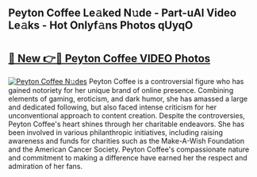 ## Peyton Coffee Le𝚊ked N𝚞de - Part-uAl Video Le𝚊ks - Hot Onlyf𝚊ns Photos qUyqO

# <h2><a href="http://ab61833.deff.icu/?id=Peyton+Coffee">🔗 New 👉🔴 Peyton Coffee VIDEO Photos</a></h2>

[![Peyton Coffee N𝚞des](https://i.imgur.com/rIISA9y.gif)](http://ab61833.deff.icu/?id=Peyton+Coffee)
Peyton Coffee is a controversial figure who has gained notoriety for her unique brand of online presence. Combining elements of gaming, eroticism, and dark humor, she has amassed a large and dedicated following, but also faced intense criticism for her unconventional approach to content creation. Despite the controversies, Peyton Coffee's heart shines through her charitable endeavors. She has been involved in various philanthropic initiatives, including raising awareness and funds for charities such as the Make-A-Wish Foundation and the American Cancer Society. Peyton Coffee's compassionate nature and commitment to making a difference have earned her the respect and admiration of her fans.
